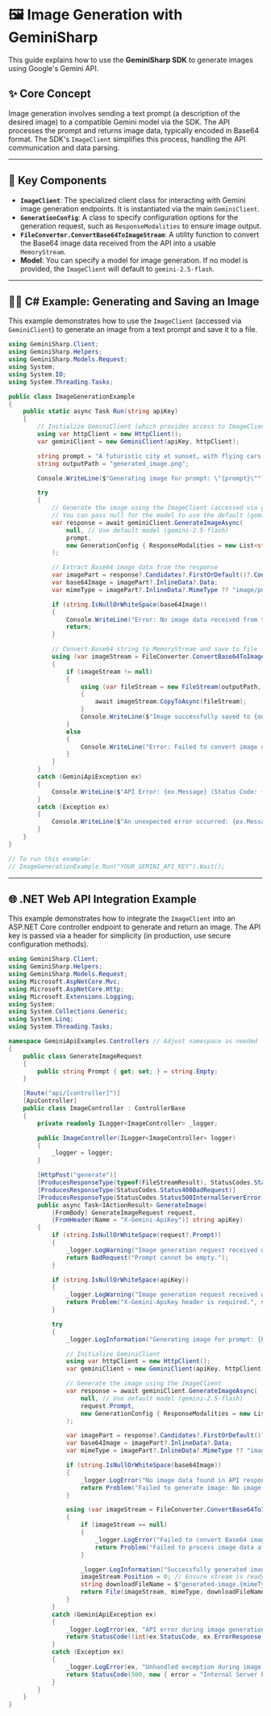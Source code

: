 # 🖼️ Image Generation with GeminiSharp

This guide explains how to use the **GeminiSharp SDK** to generate images using Google's Gemini API.

## ✨ Core Concept

Image generation involves sending a text prompt (a description of the desired image) to a compatible Gemini model via the SDK. The API processes the prompt and returns image data, typically encoded in Base64 format. The SDK's `ImageClient` simplifies this process, handling the API communication and data parsing.

---

## 🔑 Key Components

*   **`ImageClient`**: The specialized client class for interacting with Gemini image generation endpoints. It is instantiated via the main `GeminiClient`.
*   **`GenerationConfig`**: A class to specify configuration options for the generation request, such as `ResponseModalities` to ensure image output.
*   **`FileConverter.ConvertBase64ToImageStream`**: A utility function to convert the Base64 image data received from the API into a usable `MemoryStream`.
*   **Model**: You can specify a model for image generation. If no model is provided, the `ImageClient` will default to `gemini-2.5-flash`.

---

## 🧑‍💻 C# Example: Generating and Saving an Image

This example demonstrates how to use the `ImageClient` (accessed via `GeminiClient`) to generate an image from a text prompt and save it to a file.

```csharp
using GeminiSharp.Client;
using GeminiSharp.Helpers;
using GeminiSharp.Models.Request;
using System;
using System.IO;
using System.Threading.Tasks;

public class ImageGenerationExample
{
    public static async Task Run(string apiKey)
    {
        // Initialize GeminiClient (which provides access to ImageClient)
        using var httpClient = new HttpClient();
        var geminiClient = new GeminiClient(apiKey, httpClient);

        string prompt = "A futuristic city at sunset, with flying cars and neon lights.";
        string outputPath = "generated_image.png";

        Console.WriteLine($"Generating image for prompt: \"{prompt}\"");

        try
        {
            // Generate the image using the ImageClient (accessed via geminiClient)
            // You can pass null for the model to use the default (gemini-2.5-flash)
            var response = await geminiClient.GenerateImageAsync(
                null, // Use default model (gemini-2.5-flash)
                prompt,
                new GenerationConfig { ResponseModalities = new List<string> { "IMAGE" } } // Ensure image output
            );

            // Extract Base64 image data from the response
            var imagePart = response?.Candidates?.FirstOrDefault()?.Content?.Parts?.FirstOrDefault(p => p.InlineData != null);
            var base64Image = imagePart?.InlineData?.Data;
            var mimeType = imagePart?.InlineData?.MimeType ?? "image/png";

            if (string.IsNullOrWhiteSpace(base64Image))
            {
                Console.WriteLine("Error: No image data received from the API.");
                return;
            }

            // Convert Base64 string to MemoryStream and save to file
            using (var imageStream = FileConverter.ConvertBase64ToImageStream(base64Image, mimeType))
            {
                if (imageStream != null)
                {
                    using (var fileStream = new FileStream(outputPath, FileMode.Create, FileAccess.Write))
                    {
                        await imageStream.CopyToAsync(fileStream);
                    }
                    Console.WriteLine($"Image successfully saved to {outputPath}");
                }
                else
                {
                    Console.WriteLine("Error: Failed to convert image data.");
                }
            }
        }
        catch (GeminiApiException ex)
        {
            Console.WriteLine($"API Error: {ex.Message} (Status Code: {ex.StatusCode})");
        }
        catch (Exception ex)
        {
            Console.WriteLine($"An unexpected error occurred: {ex.Message}");
        }
    }
}

// To run this example:
// ImageGenerationExample.Run("YOUR_GEMINI_API_KEY").Wait();
```

---

## 🌐 .NET Web API Integration Example

This example demonstrates how to integrate the `ImageClient` into an ASP.NET Core controller endpoint to generate and return an image. The API key is passed via a header for simplicity (in production, use secure configuration methods).

```csharp
using GeminiSharp.Client;
using GeminiSharp.Helpers;
using GeminiSharp.Models.Request;
using Microsoft.AspNetCore.Mvc;
using Microsoft.AspNetCore.Http;
using Microsoft.Extensions.Logging;
using System;
using System.Collections.Generic;
using System.Linq;
using System.Threading.Tasks;

namespace GeminiApiExamples.Controllers // Adjust namespace as needed
{
    public class GenerateImageRequest
    {
        public string Prompt { get; set; } = string.Empty;
    }

    [Route("api/[controller]")]
    [ApiController]
    public class ImageController : ControllerBase
    {
        private readonly ILogger<ImageController> _logger;

        public ImageController(ILogger<ImageController> logger)
        {
            _logger = logger;
        }

        [HttpPost("generate")]
        [ProducesResponseType(typeof(FileStreamResult), StatusCodes.Status200OK)]
        [ProducesResponseType(StatusCodes.Status400BadRequest)]
        [ProducesResponseType(StatusCodes.Status500InternalServerError)]
        public async Task<IActionResult> GenerateImage(
            [FromBody] GenerateImageRequest request,
            [FromHeader(Name = "X-Gemini-ApiKey")] string apiKey)
        {
            if (string.IsNullOrWhiteSpace(request?.Prompt))
            {
                _logger.LogWarning("Image generation request received with empty prompt.");
                return BadRequest("Prompt cannot be empty.");
            }

            if (string.IsNullOrWhiteSpace(apiKey))
            {
                _logger.LogWarning("Image generation request received without API key.");
                return Problem("X-Gemini-ApiKey header is required.", statusCode: StatusCodes.Status400BadRequest);
            }

            try
            {
                _logger.LogInformation("Generating image for prompt: {Prompt}", request.Prompt);

                // Initialize GeminiClient
                using var httpClient = new HttpClient();
                var geminiClient = new GeminiClient(apiKey, httpClient);

                // Generate the image using the ImageClient
                var response = await geminiClient.GenerateImageAsync(
                    null, // Use default model (gemini-2.5-flash)
                    request.Prompt,
                    new GenerationConfig { ResponseModalities = new List<string> { "IMAGE" } }
                );

                var imagePart = response?.Candidates?.FirstOrDefault()?.Content?.Parts?.FirstOrDefault(p => p.InlineData != null);
                var base64Image = imagePart?.InlineData?.Data;
                var mimeType = imagePart?.InlineData?.MimeType ?? "image/png";

                if (string.IsNullOrWhiteSpace(base64Image))
                {
                    _logger.LogError("No image data found in API response for prompt: {Prompt}. Response: {@Response}", request.Prompt, response);
                    return Problem("Failed to generate image: No image data received from API.", statusCode: StatusCodes.Status502BadGateway);
                }

                using (var imageStream = FileConverter.ConvertBase64ToImageStream(base64Image, mimeType))
                {
                    if (imageStream == null)
                    {
                        _logger.LogError("Failed to convert Base64 image data for prompt: {Prompt}", request.Prompt);
                        return Problem("Failed to process image data after generation.", statusCode: StatusCodes.Status500InternalServerError);
                    }

                    _logger.LogInformation("Successfully generated image for prompt: {Prompt}. Returning image file.", request.Prompt);
                    imageStream.Position = 0; // Ensure stream is ready to be read
                    string downloadFileName = $"generated-image.{mimeType.Split('/').LastOrDefault() ?? \"png\"}";
                    return File(imageStream, mimeType, downloadFileName);
                }
            }
            catch (GeminiApiException ex)
            {
                _logger.LogError(ex, "API error during image generation for prompt: {Prompt}", request.Prompt);
                return StatusCode((int)ex.StatusCode, ex.ErrorResponse);
            }
            catch (Exception ex)
            {
                _logger.LogError(ex, "Unhandled exception during image generation for prompt: {Prompt}", request.Prompt);
                return StatusCode(500, new { error = "Internal Server Error", details = ex.Message });
            }
        }
    }
}
```